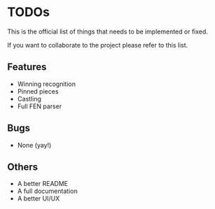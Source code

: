 # TODOs

This is the official list of things that needs to be implemented or fixed.

If you want to collaborate to the project please refer to this list.

## Features

- Winning recognition
- Pinned pieces
- Castling
- Full FEN parser

## Bugs

- None (yay!)

## Others

- A better README
- A full documentation
- A better UI/UX
